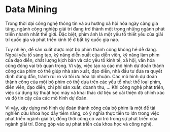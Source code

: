 # Data Mining
<p>Trong thời đại công nghệ thông tin và xu hướng xã hội hóa ngày càng gia tăng, ngành công nghiệp giải trí đang trở thành một trong những ngành phát triển nhanh nhất thế giới. Đặc biệt, phim ảnh là một yếu tố thiết yếu của giải trí quốc gia và phát triển kinh tế ở bất kỳ quốc gia nào.</p>
<p>Tuy nhiên, để sản xuất được một bộ phim thành công không hề dễ dàng. Ngoài yếu tố sáng tạo, kỹ năng diễn xuất của diễn viên, kỹ năng làm phim của đạo diễn, chất lượng kịch bản và các yếu tố kinh tế, xã hội, văn hóa cũng đóng vai trò quan trọng. Vì vậy, việc tạo ra các mô hình dự đoán thành công của phim có thể giúp nhà sản xuất, đạo diễn, nhà đầu tư đưa ra quyết định đúng đắn, tránh rủi ro và tối ưu hóa lợi nhuận. Các mô hình dự đoán thành công của một bộ phim có thể dựa trên các yếu tố như: thể loại phim, diễn viên, đạo diễn, chi phí sản xuất, doanh thu, ... Khi công nghệ phát triển, việc sử dụng kỹ thuật học máy và khai thác dữ liệu sẽ cải thiện độ chính xác và độ tin cậy của các mô hình dự đoán.</p>
<p>Vì vậy, xây dựng mô hình dự đoán thành công của bộ phim là một đề tài nghiên cứu khoa học đầy tiềm năng, có ý nghĩa thực tiễn to lớn trong việc phát triển ngành giải trí, đồng thời cũng có vai trò trong sự phát triển của ngành giải trí. Đóng góp vào sự phát triển của khoa học và công nghệ.</p>

